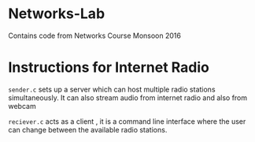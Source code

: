 # Networks-Lab
Contains code from Networks Course Monsoon 2016

# Instructions for Internet Radio

`sender.c` sets up a server which can host multiple radio stations simultaneously. It can also stream audio from internet radio and also from webcam <br>

`reciever.c` acts as a client , it is a command line interface where the user can change between the available radio stations.
